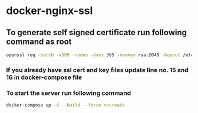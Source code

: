 # docker-nginx-ssl

## To generate self signed certificate run following command as root

```bash
openssl req -batch -x509 -nodes -days 365 -newkey rsa:2048 -keyout /etc/ssl/private/nginx.key -out /etc/ssl/certs/nginx.crt 
```

### If you already have ssl cert and key files update line no. 15 and 16 in docker-compose file

### To start the server run following command

```bash
docker-compose up -d --build --force-recreate
```
